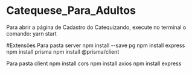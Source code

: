 # Catequese_Para_Adultos
Para abrir a página de Cadastro do Catequizando, execute no terminal o comando:
yarn start

#Extensões
Para pasta server
npm install --save pg
npm install express
npm install prisma
npm install @prisma/client

Para pasta client
npm install cors
npm install axios
npm install express
